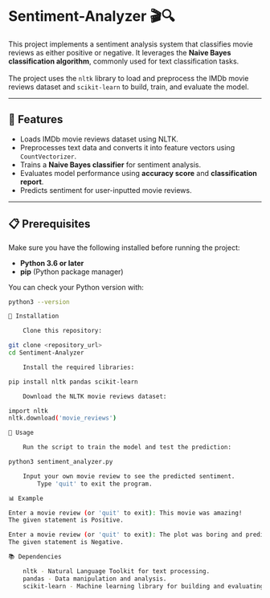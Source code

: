 # Sentiment-Analyzer 🎬🔍  
This project implements a sentiment analysis system that classifies movie reviews as either positive or negative. It leverages the **Naive Bayes classification algorithm**, commonly used for text classification tasks.  
<br>
The project uses the `nltk` library to load and preprocess the IMDb movie reviews dataset and `scikit-learn` to build, train, and evaluate the model.  

---

## 🚀 Features  
- Loads IMDb movie reviews dataset using NLTK.  
- Preprocesses text data and converts it into feature vectors using `CountVectorizer`.  
- Trains a **Naive Bayes classifier** for sentiment analysis.  
- Evaluates model performance using **accuracy score** and **classification report**.  
- Predicts sentiment for user-inputted movie reviews.  

---

## 📋 Prerequisites  
Make sure you have the following installed before running the project:  
- **Python 3.6 or later**  
- **pip** (Python package manager)  

You can check your Python version with:  
```sh
python3 --version

🔧 Installation

    Clone this repository:

git clone <repository_url>
cd Sentiment-Analyzer

    Install the required libraries:

pip install nltk pandas scikit-learn

    Download the NLTK movie reviews dataset:

import nltk
nltk.download('movie_reviews')

🚀 Usage

    Run the script to train the model and test the prediction:

python3 sentiment_analyzer.py

    Input your own movie review to see the predicted sentiment.
        Type 'quit' to exit the program.

📊 Example

Enter a movie review (or 'quit' to exit): This movie was amazing!
The given statement is Positive.

Enter a movie review (or 'quit' to exit): The plot was boring and predictable.
The given statement is Negative.

📚 Dependencies

    nltk - Natural Language Toolkit for text processing.
    pandas - Data manipulation and analysis.
    scikit-learn - Machine learning library for building and evaluating models.

